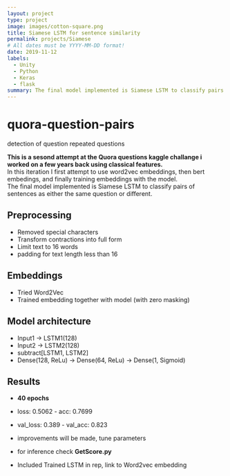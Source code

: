 ```yaml
---
layout: project
type: project
image: images/cotton-square.png
title: Siamese LSTM for sentence similarity
permalink: projects/Siamese
# All dates must be YYYY-MM-DD format!
date: 2019-11-12
labels:
  - Unity
  - Python
  - Keras
  - flask
summary: The final model implemented is Siamese LSTM to classify pairs of sentences as either the same question or different. the model is then used in a Unity VR app to help students improve on their presentation skills. This was for the ICS685 project.
---
```

# quora-question-pairs
detection of question repeated questions

__This is a sesond attempt at the Quora questions kaggle challange i worked on a few years back using classical features.__<br>
In this iteration I first attempt to use word2vec embeddings, then bert embedings, and finally training embeddings with the model.<br>
The final model implemented is Siamese LSTM to classify pairs of sentences as either the same question or different.<br>

## Preprocessing
* Removed special characters
* Transform contractions into full form
* Limit text to 16 words
* padding for text length less than 16

## Embeddings
* Tried Word2Vec
* Trained embedding together with model (with zero masking) 

## Model architecture
* Input1 -> LSTM1(128)
* Input2 -> LSTM2(128)
* subtract[LSTM1, LSTM2]
* Dense(128, ReLu) -> Dense(64, ReLu) -> Dense(1, Sigmoid)

## Results
* __40 epochs__
* loss: 0.5062 - acc: 0.7699
* val_loss: 0.389 - val_acc: 0.823
* improvements will be made, tune parameters

* for inference check __GetScore.py__
* Included Trained LSTM in rep, link to Word2vec embedding
